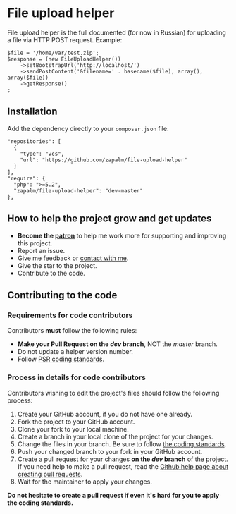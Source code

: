 # File upload helper
File upload helper is the full documented (for now in Russian) for uploading a file via HTTP POST request.
Example:
~~~
$file = '/home/var/test.zip';
$response = (new FileUploadHelper())
    ->setBootstrapUrl('http://localhost/')
    ->sendPostContent('&filename=' . basename($file), array(), array($file))
    ->getResponse()
;
~~~

## Installation
Add the dependency directly to your `composer.json` file:
```
"repositories": [
  {
    "type": "vcs",
    "url": "https://github.com/zapalm/file-upload-helper"
  }
],
"require": {
  "php": ">=5.2",
  "zapalm/file-upload-helper": "dev-master"
},
```

## How to help the project grow and get updates
* **Become the [patron][2]** to help me work more for supporting and improving this project.
* Report an issue.
* Give me feedback or [contact with me][3].
* Give the star to the project.
* Contribute to the code.

## Contributing to the code

### Requirements for code contributors

Contributors **must** follow the following rules:

* **Make your Pull Request on the *dev* branch**, NOT the *master* branch.
* Do not update a helper version number.
* Follow [PSR coding standards][1].

### Process in details for code contributors

Contributors wishing to edit the project's files should follow the following process:

1. Create your GitHub account, if you do not have one already.
2. Fork the project to your GitHub account.
3. Clone your fork to your local machine.
4. Create a branch in your local clone of the project for your changes.
5. Change the files in your branch. Be sure to follow [the coding standards][1].
6. Push your changed branch to your fork in your GitHub account.
7. Create a pull request for your changes **on the *dev* branch** of the project.
   If you need help to make a pull request, read the [Github help page about creating pull requests][4].
8. Wait for the maintainer to apply your changes.

**Do not hesitate to create a pull request if even it's hard for you to apply the coding standards.**

[1]: https://www.php-fig.org/psr/
[2]: https://www.patreon.com/zapalm
[3]: https://zapalm.ru
[4]: https://help.github.com/articles/about-pull-requests/